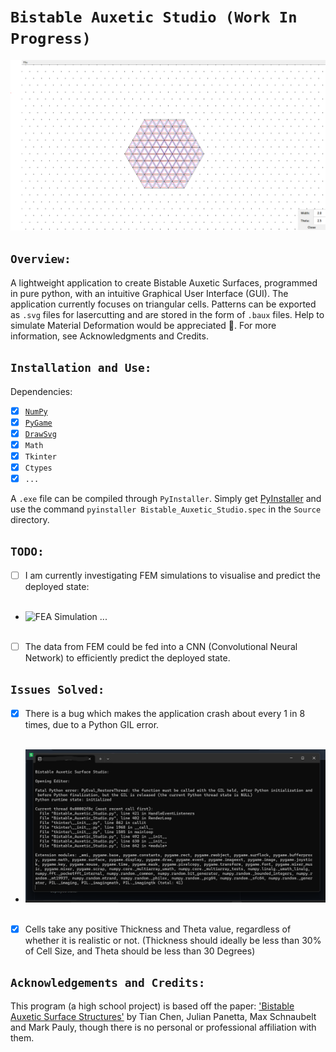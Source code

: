 # ```Bistable Auxetic Studio (Work In Progress)```

![Image_1](Resources/Image_1.png)

## ```Overview:```

A lightweight application to create Bistable Auxetic Surfaces, programmed in pure python, with an intuitive Graphical User Interface (GUI). The application currently focuses on triangular cells. Patterns can be exported as `.svg` files for lasercutting and are stored in the form of `.baux` files. Help to simulate Material Deformation would be appreciated 🙂. For more information, see Acknowledgments and Credits.

## ```Installation and Use:```

Dependencies:

- [x] [`NumPy`](https://numpy.org/install/)  
- [x] [`PyGame`](https://www.pygame.org/)
- [x] [`DrawSvg`](https://pypi.org/project/drawsvg/)
- [x] `Math`
- [x] `Tkinter`
- [x] `Ctypes`
- [x] `...`

A `.exe` file can be compiled through `PyInstaller`. Simply get [PyInstaller](https://pypi.org/project/pyinstaller/) and use the command ```pyinstaller Bistable_Auxetic_Studio.spec``` in the `Source` directory.

## ```TODO:```

- [ ] I am currently investigating FEM simulations to visualise and predict the deployed state: <br><br>
- ![FEA Simulation ...](Resources/Video_1.gif) <br><br>
- [ ] The data from FEM could be fed into a CNN (Convolutional Neural Network) to efficiently predict the deployed state.

##  ```Issues Solved:```

- [x] There is a bug which makes the application crash about every 1 in 8 times, due to a Python GIL error.<br><br>
- ![GIL Error ...](Resources/Image_2.png)<br><br>
- [x] Cells take any positive Thickness and Theta value, regardless of whether it is realistic or not. (Thickness should ideally be less than 30% of Cell Size, and Theta should be less than 30 Degrees)
      
## ```Acknowledgements and Credits:```

This program (a high school project) is based off the paper: ['Bistable Auxetic Surface Structures'](https://www.julianpanetta.com/pdf/bistable_auxetics.pdf) by Tian Chen, Julian Panetta, Max Schnaubelt and Mark Pauly, though there is no personal or professional affiliation with them.
